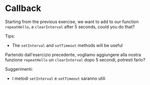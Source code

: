 # Callback

Starting from the previous exercise, we want to add to our function `repeatHello`, a `clearInterval` after 5 seconds, could you do that?

Tips:

- The `setInterval` and `setTimeout` methods will be useful

Partendo dall'esercizio precedente, vogliamo aggiungere alla nostra funzione `repeatHello` un `clearInterval` dopo 5 secondi, potresti farlo?

Suggerimenti:

- I metodi `setInterval` e `setTimeout` saranno utili
